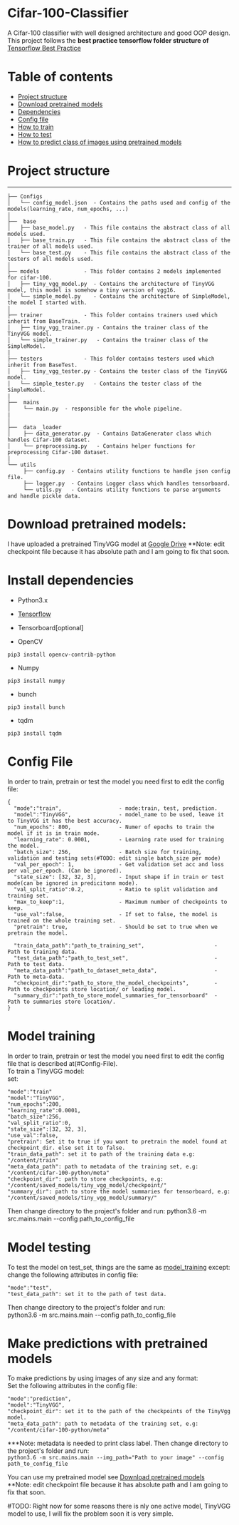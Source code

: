 # Cifar-100-Classifier
A Cifar-100 classifier with well designed architecture and good OOP design.<br>
This project follows the **best practice tensorflow folder structure of** [Tensorflow Best Practice](https://github.com/MrGemy95/Tensorflow-Project-Template) 


# Table of contents

- [Project structure](#project-structure)
- [Download pretrained models](#Download-pretrained-models)
- [Dependencies](#install-dependencies)
- [Config file](#config-file)
- [How to train](#Model-training)
- [How to test](#Model-testing)
- [How to predict class of images using pretrained models](#Make-predictions-with-pretrained-models)



# Project structure
--------------

```
├── Configs            
│   └── config_model.json  - Contains the paths used and config of the models(learning_rate, num_epochs, ...)
│     
├──  base
│   ├── base_model.py   - This file contains the abstract class of all models used.
│   ├── base_train.py   - This file contains the abstract class of the trainer of all models used.
│   └── base_test.py    - This file contains the abstract class of the testers of all models used.
│
├── models              - This folder contains 2 models implemented for cifar-100.
│   ├── tiny_vgg_model.py  - Contains the architecture of TinyVGG model, this model is somehow a tiny version of vgg16.
│   └── simple_model.py    - Contains the architecture of SimpleModel, the model I started with.
│
├── trainer             - This folder contains trainers used which inherit from BaseTrain.
│   ├── tiny_vgg_trainer.py - Contains the trainer class of the TinyVGG model.  
│   └── simple_trainer.py   - Contains the trainer class of the SimpleModel.
|
├── testers             - This folder contains testers used which inherit from BaseTest.
│   ├── tiny_vgg_tester.py - Contains the tester class of the TinyVGG model.  
│   └── simple_tester.py   - Contains the tester class of the SimpleModel.
| 
├──  mains              
│    └── main.py  - responsible for the whole pipeline.
|
│  
├──  data _loader  
│    ├── data_generator.py  - Contains DataGenerator class which handles Cifar-100 dataset.
│    └── preprocessing.py   - Contains helper functions for preprocessing Cifar-100 dataset.
| 
└── utils
     ├── config.py  - Contains utility functions to handle json config file.
     ├── logger.py  - Contains Logger class which handles tensorboard.
     └── utils.py   - Contains utility functions to parse arguments and handle pickle data.     
```


# Download pretrained models:
I have uploaded a pretrained TinyVGG model at [Google Drive](https://drive.google.com/open?id=1LGjmId-4rHdJIcT5Gd7ZKRuaEOHwRg6_)
**Note: edit checkpoint file because it has absolute path and I am going to fix that soon.
# Install dependencies

* Python3.x <br>

* [Tensorflow](https://www.tensorflow.org/install)

* Tensorboard[optional] <br>
* OpenCV
```
pip3 install opencv-contrib-python
```

* Numpy
```
pip3 install numpy
```

* bunch
```
pip3 install bunch
```
* tqdm
```
pip3 install tqdm
```

# Config File
In order to train, pretrain or test the model you need first to edit the config file:
```
{
  "mode":"train",                  - mode:train, test, prediction.
  "model":"TinyVGG",               - model_name to be used, leave it to TinyVGG it has the best accuracy. 
  "num_epochs": 800,               - Numer of epochs to train the model if it is in train mode.
  "learning_rate": 0.0001,         - Learning rate used for training the model.
  "batch_size": 256,               - Batch size for training, validation and testing sets(#TODO: edit single batch_size per mode)
  "val_per_epoch": 1,              - Get validation set acc and loss per val_per_epoch. (Can be ignored).
  "state_size": [32, 32, 3],       - Input shape if in train or test mode(can be ignored in predicitonn mode).
  "val_split_ratio":0.2,           - Ratio to split validation and training set.
  "max_to_keep":1,                 - Maximum number of checkpoints to keep.
  "use_val":false,                 - If set to false, the model is trained on the whole training set.
  "pretrain": true,                - Should be set to true when we pretrain the model.

  "train_data_path":"path_to_training_set",                      - Path to training data.
  "test_data_path":"path_to_test_set",                           - Path to test data.
  "meta_data_path":"path_to_dataset_meta_data",                  - Path to meta-data. 
  "checkpoint_dir":"path_to_store_the_model_checkpoints",        - Path to checkpoints store location/ or loading model.
  "summary_dir":"path_to_store_model_summaries_for_tensorboard"  - Path to summaries store location/.
}
```

# Model training
In order to train, pretrain or test the model you need first to edit the config file that is described at(#Config-File).<br>
To train a TinyVGG model:<br>
set:<br>
```
"mode":"train"
"model":"TinyVGG",
"num_epochs":200,
"learning_rate":0.0001,
"batch_size":256,
"val_split_ratio":0,
"state_size":[32, 32, 3],
"use_val":false,
"pretrain": Set it to true if you want to pretrain the model found at checkpoint_dir. else set it to false.
"train_data_path": set it to path of the training data e.g: "/content/train"
"meta_data_path": path to metadata of the training set, e.g: "/content/cifar-100-python/meta"
"checkpoint_dir": path to store checkpoints, e.g: "/content/saved_models/tiny_vgg_model/checkpoint/"
"summary_dir": path to store the model summaries for tensorboard, e.g: "/content/saved_models/tiny_vgg_model/summary/"
```
Then change directory to the project's folder and run:
python3.6 -m src.mains.main --config path_to_config_file

# Model testing
To test the model on test_set, things are the same as [model_training](#model-training) except:<br>
change the following attributes in config file:<br>
```
"mode":"test",
"test_data_path": set it to the path of test data.
```
Then change directory to the project's folder and run:<br>
python3.6 -m src.mains.main --config path_to_config_file



# Make predictions with pretrained models
To make predictions by using images of any size and any format:<br>
Set the following attributes in the config file:
```
"mode":"prediction",
"model":"TinyVGG",
"checkpoint_dir": set it to the path of the checkpoints of the TinyVgg model.
"meta_data_path": path to metadata of the training set, e.g: "/content/cifar-100-python/meta"
```
***Note: metadata is needed to print class label.
Then change directory to the project's folder and run:<br>
```python3.6 -m src.mains.main --img_path="Path to your image" --config path_to_config_file```

You can use my pretrained model see [Download pretrained models](#Download-pretrained-models) <br>
**Note: edit checkpoint file because it has absolute path and I am going to fix that soon.

#TODO:
Right now for some reasons there is nly one active model, TinyVGG model to use, I will fix the problem soon it is very simple.





